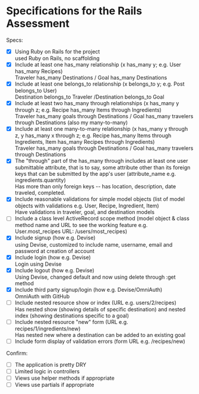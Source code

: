 # Specifications for the Rails Assessment

Specs:
- [x] Using Ruby on Rails for the project  
    used Ruby on Rails, no scaffolding
- [x] Include at least one has_many relationship (x has_many y; e.g. User has_many Recipes)  
    Traveler has_many Destinations  / Goal has_many Destinations
- [x] Include at least one belongs_to relationship (x belongs_to y; e.g. Post belongs_to User)  
    Destination belongs_to Traveler /Destination belongs_to Goal
- [x] Include at least two has_many through relationships (x has_many y through z; e.g. Recipe has_many Items through Ingredients)  
    Traveler has_many goals through Destinations / Goal has_many travelers through Destinations (also my many-to-many)
- [x] Include at least one many-to-many relationship (x has_many y through z, y has_many x through z; e.g. Recipe has_many Items through Ingredients, Item has_many Recipes through Ingredients)  
    Traveler has_many goals through Destinations / Goal has_many travelers through Destinations
- [x] The "through" part of the has_many through includes at least one user submittable attribute, that is to say, some attribute other than its foreign keys that can be submitted by the app's user (attribute_name e.g. ingredients.quantity)  
    Has more than only foreign keys --  has location, description, date traveled, completed.
- [x] Include reasonable validations for simple model objects (list of model objects with validations e.g. User, Recipe, Ingredient, Item)  
    Have validations in traveler, goal, and destination models
- [ ] Include a class level ActiveRecord scope method (model object & class method name and URL to see the working feature e.g. User.most_recipes URL: /users/most_recipes)
- [x] Include signup (how e.g. Devise)  
    using Devise, customized to include name, username, email and password at creation of account
- [x] Include login (how e.g. Devise)  
    Login using Devise
- [x] Include logout (how e.g. Devise)  
    Using Devise, changed default and now using delete through :get method
- [x] Include third party signup/login (how e.g. Devise/OmniAuth)  
    OmniAuth with GitHub
- [ ] Include nested resource show or index (URL e.g. users/2/recipes)  
    Has nested show (showing details of specific destination) and nested index (showing destinations specific to a goal)
- [ ] Include nested resource "new" form (URL e.g. recipes/1/ingredients/new)  
    Has nested new where a destination can be added to an existing goal
- [ ] Include form display of validation errors (form URL e.g. /recipes/new)

Confirm:
- [ ] The application is pretty DRY
- [ ] Limited logic in controllers
- [ ] Views use helper methods if appropriate
- [ ] Views use partials if appropriate
